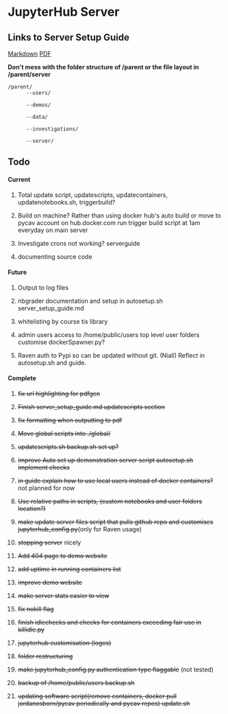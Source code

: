 # **JupyterHub Server**
## **Links to Server Setup Guide**
[Markdown](https://github.com/PyCav/Server/blob/master/guide/server_setup_guide.md)
[PDF](https://github.com/PyCav/Server/blob/master/guide/setup.pdf)

**Don't mess with the folder structure of /parent or the file layout in /parent/server** 

    /parent/
          --users/
                                      
          --demos/
                                      
          --data/
                                      
          --investigations/
                                      
          --server/


## **Todo**

#### **Current**

1. Total update script, updatescripts, updatecontainers, updatenotebooks.sh, triggerbuild?

1. Build on machine? Rather than using docker hub's auto build or move to pycav account on hub.docker.com run trigger build script at 1am everyday on main server

1. Investigate crons not working? serverguide

1. documenting source code


#### **Future**

1. Output to log files

1. nbgrader documentation and setup in autosetup.sh server_setup_guide.md

1. whitelisting by course tis library

1. admin users access to /home/public/users top level user folders customise dockerSpawner.py?

1. Raven auth to Pypi so can be updated without git. (Niall) Reflect in autosetup.sh and guide.

#### **Complete**

1. ~~fix url highlighting for pdfgen~~

1. ~~Finish server_setup_guide.md updatescripts section~~

1. ~~fix formatting when outputting to pdf~~

1. ~~Move global scripts into ./global/~~

1. ~~updatescripts.sh backup.sh set up?~~
 
1. ~~improve Auto set up demonstration server script autosetup.sh implement checks~~

1. ~~in guide explain how to use local users instead of docker containers?~~ not planned for now

1. ~~Use relative paths in scripts, (custom notebooks and user folders location?)~~

1. ~~make update server files script that pulls github repo and customises jupyterhub_config.py~~(only for Raven usage)

1. ~~stopping server~~ nicely 

1. ~~Add 404 page to demo website~~

1. ~~add uptime in running containers list~~

1. ~~improve demo website~~

1. ~~make server stats easier to view~~

1. ~~fix nokill flag~~

1. ~~finish idlechecks and checks for containers exceeding fair use in killidle.py~~

1. ~~jupyterhub customisation (logos)~~

1. ~~folder restructuring~~

1. ~~make jupyterhub_config.py authentication type flaggable~~ (not tested)

1. ~~backup of /home/public/users backup.sh~~

1. ~~updating software script(remove containers, docker pull jordanosborn/pycav periodically and pycav repos) update.sh~~

